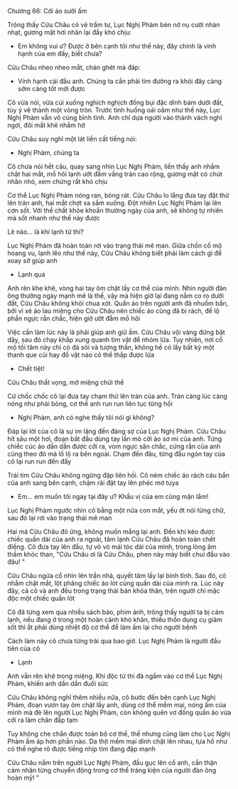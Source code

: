 




Chương 66: Cởi áo sưởi ấm

Trông thấy Cửu Châu có vẻ trầm tư, Lục Nghị Phàm bèn nở nụ cười nhàn nhạt, gương mặt hơi nhăn lại đầy khó chịu:

- Em không vui ư? Được ở bên cạnh tôi như thế này, đây chính là vinh hạnh của em đấy, biết chưa?

Cửu Châu nheo nheo mắt, chán ghét mà đáp:

- Vinh hạnh cái đầu anh. Chúng ta cần phải tìm đường ra khỏi đây càng sớm càng tốt mới được

Cô vừa nói, vừa cúi xuống nghịch nghịch đống bụi đặc dính bám dưới đất, tùy ý vẽ thành một vòng tròn. Trước tình huống oái oăm như thế này, Lục Nghị Phàm vẫn vô cùng bình tĩnh. Anh chỉ dựa người vào thành vách nghỉ ngơi, đôi mắt khẽ nhắm hờ

Cửu Châu suy nghĩ một lát liền cất tiếng nói:

- Nghị Phàm, chúng ta

Cô chưa nói hết câu, quay sang nhìn Lục Nghị Phàm, liền thấy anh nhắm chặt hai mắt, mồ hôi lạnh ướt đầm vầng trán cao rộng, gương mặt có chút nhăn nhó, xem chừng rất khó chịu

Cơ thể Lục Nghị Phàm nóng ran, bỏng rát. Cửu Châu lo lắng đưa tay đặt thử lên trán anh, hai mắt chợt sa sầm xuống. Đột nhiên Lục Nghị Phàm lại lên cơn sốt. Với thể chất khỏe khoắn thường ngày của anh, sẽ không tự nhiên mà sốt nhanh như thế này được

Lẽ nào... là khí lạnh tử thi?

Lục Nghị Phàm đã hoàn toàn rơi vào trạng thái mê man. Giữa chốn cổ mộ hoang vu, lạnh lẽo như thế này, Cửu Châu không biết phải làm cách gì để xoay sở giúp anh

- Lạnh quá

Anh rên khe khẽ, vòng hai tay ôm chặt lấy cơ thể của mình. Nhìn người đàn ông thường ngày mạnh mẽ là thế, vậy mà hiện giờ lại đang nằm co ro dưới đất, Cửu Châu không khỏi chua xót. Quần áo trên người anh đã nhuốm bẩn, bởi vì xé áo lau miệng cho Cửu Châu nên chiếc áo cũng đã bị rách, để lộ phần ngực rắn chắc, hiện giờ ướt đẫm mồ hôi

Việc cần làm lúc này là phải giúp anh giữ ấm. Cửu Châu vội vàng đứng bật dậy, sau đó chạy khắp xung quanh tìm vật để nhóm lửa. Tuy nhiên, nơi cổ mộ tối tăm này chỉ có đá sỏi và tượng thần, không hề có lấy bất kỳ một thanh que củi hay đồ vật nào có thể thắp được lửa

- Chết tiệt!

Cửu Châu thất vọng, mở miệng chửi thề

Cứ chốc chốc cô lại đưa tay chạm thử lên trán của anh. Trán càng lúc càng nóng như phải bỏng, cơ thể anh run run liên tục từng hồi

- Nghị Phàm, anh có nghe thấy tôi nói gì không?

Đáp lại lời của cô là sự im lặng đến đáng sợ của Lục Nghị Phàm. Cửu Châu hít sâu một hơi, đoạn bắt đầu dùng tay lần mò cởi áo sơ mi của anh. Từng chiếc cúc áo dần dần được cởi ra, vòm ngực săn chắc, cứng rắn của anh cũng theo đó mà lồ lộ ra bên ngoài. Chạm đến đâu, từng đầu ngón tay của cô lại run run đến đấy

Trái tim Cửu Châu không ngừng đập liên hồi. Cô ném chiếc áo rách cáu bẩn của anh sang bên cạnh, chậm rãi đặt tay lên phéc mơ tuya

- Em... em muốn tôi ngay tại đây ư? Khẩu vị của em cũng mặn lắm!

Lục Nghị Phàm ngước nhìn cô bằng một nửa con mắt, yếu ớt nói từng chữ, sau đó lại rơi vào trạng thái mê man

Hai má Cửu Châu đỏ ửng, không muốn mắng lại anh. Đến khi kéo được chiếc quần dài của anh ra ngoài, tâm lạnh Cửu Châu đã hoàn toàn chết điếng. Cô đưa tay lên đầu, tự vò vò mái tóc dài của mình, trong lòng âm thầm khóc than, "Cửu Châu ơi là Cửu Châu, phen này mày biết chui đầu vào đâu! "

Cửu Châu ngửa cổ nhìn lên trần nhà, quyết tâm lấy lại bình tĩnh. Sau đó, cô nhắm chặt mắt, lột phăng chiếc áo lót cùng quần dài của mình ra. Lúc này đây, cả cô và anh đều trong trạng thái bán khỏa thân, trên người chỉ mặc độc một chiếc quần lót

Cô đã từng xem qua nhiều sách báo, phim ảnh, trông thấy người ta bị cảm lạnh, nếu đang ở trong một hoàn cảnh khó khăn, thiếu thốn dụng cụ giảm sốt thì ắt phải dùng nhiệt độ cơ thể để làm ấm lại cho người bệnh

Cách làm này cô chưa từng trải qua bao giờ. Lục Nghị Phàm là người đầu tiên của cô

- Lạnh

Anh vẫn rên khẽ trong miệng. Khí độc tử thi đã ngắm vào cơ thể Lục Nghị Phàm, khiến anh dần dần đuối sức

Cửu Châu không nghĩ thêm nhiều nữa, cô bước đến bên cạnh Lục Nghị Phàm, đoạn vươn tay ôm chặt lấy anh, dùng cơ thể mềm mại, nóng ấm của mình mà đè lên người Lục Nghị Phàm, còn không quên vơ đống quần áo vừa cởi ra làm chăn đắp tạm

Tuy không che chắn được toàn bộ cơ thể, thế nhưng cũng làm cho Lục Nghị Phàm ấm áp hơn phần nào. Da thịt mềm mại dính chặt lên nhau, tựa hồ như có thể nghe rõ được tiếng nhịp tim đang đập mạnh

Cửu Châu nằm trên người Lục Nghị Phàm, đầu gục lên cổ anh, cẩn thận cảm nhận từng chuyển động trong cơ thể tráng kiện của người đàn ông hoàn mỹ! "





